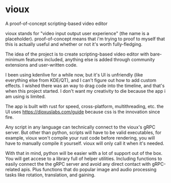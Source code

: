 # vioux

A proof-of-concept scripting-based video editor

vioux stands for "video input output user experience" (the name is a placeholder). proof-of-concept means that i'm trying to proof to myself that this is actually useful and whether or not it's worth fully-fledging.

The idea of the project is to create scripting-based video editor with bare-minimum features included, anything else is added through community extensions and user-written code.

I been using kdenlive for a while now, but it's UI is unfriendly (like everything else from KDE/QT), and I can't figure out how to add custom effects. I wished there was an way to drag code into the timeline, and that's when this project started. I don't want my creativity to die because the app i am using is limited.

The app is built with rust for speed, cross-platform, multithreading, etc. the UI uses <https://dioxuslabs.com/guide> because css is the innovation since fire.

Any script in any language can technically connect to the vioux's gRPC server. But other than python, scripts will have to be valid executables, for example, vioux won't compile your rust code before rendering, you will have to manually compile it yourself. vioux will only call it when it's needed.

With that in mind, python will be easier with a lot of support out of the box. You will get accese to a library full of helper utilities. Including functions to easily connect the the gRPC server and avoid any direct contact with gRPC-related apis. Plus functions that do popular image and audio processing tasks like rotation, translation, and gaining.
